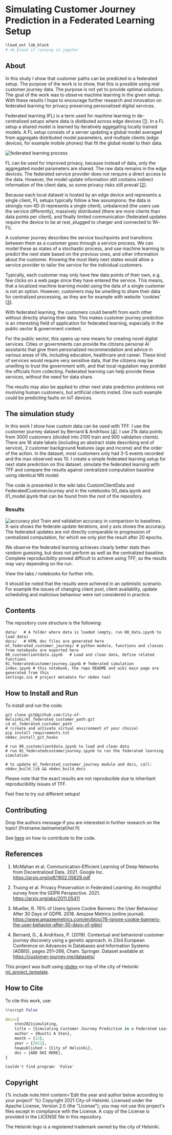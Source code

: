 # Simulating Customer Journey Prediction in a Federated Learning Setup



```python
%load_ext lab_black
# nb_black if running in jupyter
```

## About

In this study I show that customer paths can be predicted in a federated setup. 
The purpose of the work is to show, that this is possible using real customer journey data.
The purpose is not yet to provide optimal solutions.
The goal of the work was to observe machine learning in the given setup.
With these results I hope to encourage further research and innovation on federated learning for privacy preserving personalized digital services.

Federated learning (FL) is a term used for machine learning in de-centralized
setups where data is distibuted across edge devices [[1](#mcmahan2016communication)].
In a FL setup a shared model is learned by iteratively aggegating locally trained models.
A FL setup consists of a server updating a global model averaged from aggregate distributed model parameters,
and multiple clients (edge devices, for example mobile phones) that fit the global model to their data. 

![federated learning process](visuals/federated_learning_process.png "Figure 1")

FL can be used for improved privacy, because instead of data,
only the aggregated model parameters are shared. The raw data remains in the edge devices.
The federated service provider does not rerquire a direct access to the data.
However, the model update information still contains indirect information of the client data, so some privacy risks still prevail [[2](#truong2021privacy)].

Because each local dataset is hosted by an edge device and represents a single client, FL setups typically follow a few assumpions:
the data is strongly non-IID (it represents a single client),
unbalanced (the users use the service differently),
massively distributed (there are more clients than data points per client), 
and finally limited communication (federated updates require the device to be at rest, plugged to charger and connected to Wi-Fi).

A customer journey describes the service touchpoints and transitions between them as a customer goes through a service process.
We can model these as states of a stochastic process, and use machine learning to predict the next state based on the previous ones, and other information about the customer.
Knowing the most likely next states would allow a service provider to tailor the service for the individual customers. 

Typically, each customer may only have few data points of their own, e.g. few clicks on a web page since they have entered the service.
This means, that a localized machine learning model using the data of a single customer is not an option.
However, customers may be unwilling to share their data for centralized processing, as they are for example with website 'cookies' [[3](#mueller2018ignore)].

With federated learning, the customers could benefit from each other without directly sharing their data.
This makes customer journey prediction is an interesting field of application for federated learning,
especially in the public sector & government context.

For the public sector, this opens up new means for creating novel digital services. 
Cities or governments can provide the citizens personal AI assistants that give them personalized recommendation and advice in various areas of life,
including education, healthcare and career.
These kind of services would require very sensitive data, that the citizens may be unwilling to trust the government with, and that local regulation may prohibit the officials from collecting.
Federated learning can help provide these services, without the need for data share.

The results may also be applied to other next state prediction problems not involving human customers,
but artificial clients insted. One such example could be predicting faults on IoT devices.

## The simulation study

In this work I show how custom data can be used with TFF. I use the customer journey dataset by Bernard & Andritsos [[4](#bernard2019customer)].
I use 21k data points from 3000 customers (divided into 2100 train and 900 validation clients). There are 16 state labels (including an abstract state describing end of service), 2 customer background features (age and income) and the order of the action.
In the dataset, most customers only had 3-5 events recorded and the max observed was 10.
I create a simple federated learning setup for next state prediction on this dataset.
simulate the federated learning with TFF and compare the results against centralized computation baseline using identical NN model.

The code is presented in the wiki tabs CustomClientData and FederatedCustomerJourney and in the notebooks 00_data.ipynb and 01_model.ipynb that can be found from the root of the repository.

### Results

![accuracy plot](results/accuracy.png "Figure 2")
Train and validation accuracy in comparison to baselines. X-axis shows the federate update iterations, and y axis shows the accuracy. The federated updates are not directly comparable to progression of centralized computation, for which we only plot the result after 20 epochs.

We observe the federated learning achieves clearly better stats than random guessing, but does not perform as well as the centralized baseline.
Complete reproducibility proved difficult to achieve using TFF, so the results may vary depending on the run.

View the tabs / notebooks for further info.

It should be noted that the results were achieved in an optimistic scenario. For example the issues of changing client pool, client availablity, update scheduling and malicious behaviour were not considered in practice.




## Contents

The repository core structure is the following:

    data/   # A folder where data is loaded (empty, run 00_data.ipynb to load data)
    docs/   # HTML doc files are generated here
    ml_federated_customer_journey/ # python module, functions and classes from notebooks are exported here
    00_customclientdata.ipynb   # Load and clean data, define related functions
    01_federatedcustomerjourney.ipynb # federated simulation
    index.ipynb # this notebook, the repo README and wiki main page are generated from this
    settings.ini # project metadata for nbdev tool


## How to Install and Run

To install and run the code:

    git clone git@github.com:City-of-Helsinki/ml_federated_customer_path.git
    cd ml_federated_customer_path
    # (create and activate virtual environment of your choice)
    pip install requirements.txt
    nbdev_install_git_hooks

    # run 00_customclientdata.ipynb to load and clean data
    # run 01_federatedcustomerjourney.ipynb to run the federated learning simulation

    # to update ml_federated_customer_journey module and docs, call:
    nbdev_build_lib && nbdev_build_docs

Please note that the exact results are not reproducible due to inheritant reproducibility issues of TFF. 

Feel free to try out different setups!


## Contributing

Drop the authors message if you are interested in further research on the topic! (firstname.lastname(at)hel.fi)

See [here](https://github.com/City-of-Helsinki/ml_federated_customer_journey/blob/master/CONTRIBUTING.md) on how to contribute to the code.


## References

1) <a id='mcmahan2016communication'></a> McMahan et al. Communication-Efficient Learning of Deep Networks from Decentralized Data. 2021. Google Inc. https://arxiv.org/pdf/1602.05629.pdf

2) <a id='truong2021privacy'></a> Truong et al. Privacy Preservation in Federated Learning: An insightful survey from the GDPR Perspective. 2021. https://arxiv.org/abs/2011.05411

3) <a id='mueller2018ignore'></a> Mueller, R. 76% of Users Ignore Cookie Banners: the User Behaviour After 30 Days of GDPR. 2018. Amazee Metrics (online journal). https://www.amazeemetrics.com/en/blog/76-ignore-cookie-banners-the-user-behavior-after-30-days-of-gdpr/

4) <a id='bernard2019contextual'> Bernard, G., & Andritsos, P. (2019). Contextual and behavioral customer journey discovery using a genetic approach. In 23rd European Conference on Advances in Databases and Information Systems (ADBIS), pages 251–266, Cham. Springer.
Dataset available at: https://customer-journey.me/datasets/

This project was built using [nbdev](https://nbdev.fast.ai/) on top of the city of Helsinki [ml_project_template](https://github.com/City-of-Helsinki/ml_project_template).

## How to Cite

To cite this work, use:

```python
%%script False

@misc{
    sten2021simulating,
    title = {Simulating Customer Journey Prediction in a Federated Learning Setup},
    author = {Nuutti A Sten},
    month = {12},
    year = {2021},
    howpublished = {City of Helsinki},
    doi = {ADD DOI HERE},
}
```

    Couldn't find program: 'False'


## Copyright
{% include note.html content='Edit the year and author below according to your project!' %}
Copyright 2021 City-of-Helsinki. Licensed under the Apache License, Version 2.0 (the "License");
you may not use this project's files except in compliance with the License.
A copy of the License is provided in the LICENSE file in this repository.

The Helsinki logo is a registered trademark owned by the city of Helsinki.
